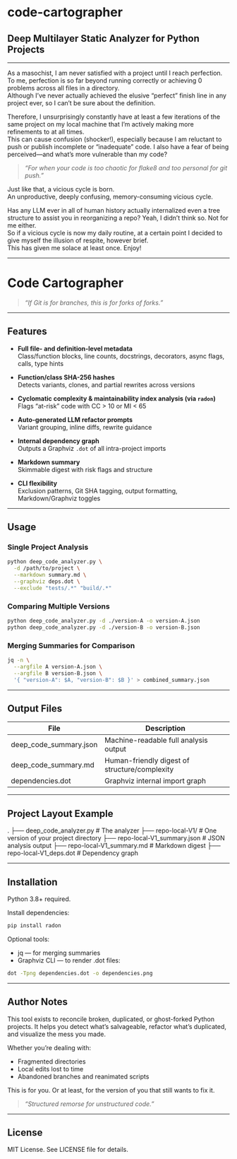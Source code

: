 # code-cartographer  
## Deep Multilayer Static Analyzer for Python Projects  

---

As a masochist, I am never satisfied with a project until I reach perfection.  
To me, perfection is so far beyond running correctly or achieving 0 problems across all files in a directory.  
Although I’ve never actually achieved the elusive “perfect” finish line in any project ever, so I can’t be sure about the definition.

Therefore, I unsurprisingly constantly have at least a few iterations of the same project on my local machine that I’m actively making more refinements to at all times.  
This can cause confusion (shocker!), especially because I am reluctant to push or publish incomplete or “inadequate” code. I also have a fear of being perceived—and what’s more vulnerable than my code?

> *“For when your code is too chaotic for flake8 and too personal for git push.”*

Just like that, a vicious cycle is born.  
An unproductive, deeply confusing, memory-consuming vicious cycle.

Has any LLM ever in all of human history actually internalized even a tree structure to assist you in reorganizing a repo? Yeah, I didn’t think so. Not for me either.  
So if a vicious cycle is now my daily routine, at a certain point I decided to give myself the illusion of respite, however brief.  
This has given me solace at least once. Enjoy!

---

# Code Cartographer 
> *“If Git is for branches, this is for forks of forks.”*

---

## Features

- **Full file- and definition-level metadata**  
  Class/function blocks, line counts, docstrings, decorators, async flags, calls, type hints

- **Function/class SHA-256 hashes**  
  Detects variants, clones, and partial rewrites across versions

- **Cyclomatic complexity & maintainability index analysis (via `radon`)**  
  Flags “at-risk” code with CC > 10 or MI < 65

- **Auto-generated LLM refactor prompts**  
  Variant grouping, inline diffs, rewrite guidance

- **Internal dependency graph**  
  Outputs a Graphviz `.dot` of all intra-project imports

- **Markdown summary**  
  Skimmable digest with risk flags and structure

- **CLI flexibility**  
  Exclusion patterns, Git SHA tagging, output formatting, Markdown/Graphviz toggles

---

## Usage

### Single Project Analysis

```bash
python deep_code_analyzer.py \
  -d /path/to/project \
  --markdown summary.md \
  --graphviz deps.dot \
  --exclude "tests/.*" "build/.*"
```

### Comparing Multiple Versions
```bash
python deep_code_analyzer.py -d ./version-A -o version-A.json
python deep_code_analyzer.py -d ./version-B -o version-B.json
```

### Merging Summaries for Comparison
```bash
jq -n \
  --argfile A version-A.json \
  --argfile B version-B.json \
  '{ "version-A": $A, "version-B": $B }' > combined_summary.json
```

---

## Output Files

| File | Description |
| --- | --- |
| deep_code_summary.json | Machine-readable full analysis output |
| deep_code_summary.md | Human-friendly digest of structure/complexity |
| dependencies.dot | Graphviz internal import graph |

---

## Project Layout Example
.
├── deep_code_analyzer.py           # The analyzer
├── repo-local-V1/                  # One version of your project directory
├── repo-local-V1_summary.json      # JSON analysis output
├── repo-local-V1_summary.md        # Markdown digest
├── repo-local-V1_deps.dot          # Dependency graph

---

## Installation

Python 3.8+ required.

Install dependencies: 
```bash 
pip install radon
```

Optional tools:
- jq — for merging summaries
- Graphviz CLI — to render .dot files: 
 
```bash 
dot -Tpng dependencies.dot -o dependencies.png
```

---

## Author Notes

This tool exists to reconcile broken, duplicated, or ghost-forked Python projects.
It helps you detect what’s salvageable, refactor what’s duplicated, and visualize the mess you made.

Whether you’re dealing with:
- Fragmented directories
- Local edits lost to time
- Abandoned branches and reanimated scripts

This is for you.
Or at least, for the version of you that still wants to fix it.

> *“Structured remorse for unstructured code.”*

---

## License 
MIT License. See LICENSE file for details.

